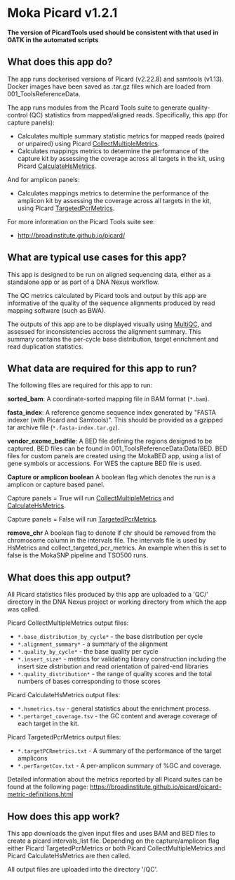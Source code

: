 # Moka Picard v1.2.1
 **The version of PicardTools used should be consistent with that used in GATK in the automated scripts**

## What does this app do?
The app runs dockerised versions of Picard (v2.22.8) and samtools (v1.13). Docker images have been saved as .tar.gz files which are loaded from 001_ToolsReferenceData.

The app runs modules from the Picard Tools suite to generate quality-control (QC) statistics from mapped/aligned reads. Specifically, this app (for capture panels):
* Calculates multiple summary statistic metrics for mapped reads (paired or unpaired) using Picard [CollectMultipleMetrics](https://broadinstitute.github.io/picard/command-line-overview.html#CollectMultipleMetrics).
* Calculates mappings metrics to determine the performance of the capture kit by assessing the coverage across all targets in the kit, using Picard [CalculateHsMetrics](https://broadinstitute.github.io/picard/command-line-overview.html#CollectHsMetrics).

And for amplicon panels:
* Calculates mappings metrics to determine the performance of the amplicon kit by assessing the coverage across all targets in the kit, using Picard [TargetedPcrMetrics](https://broadinstitute.github.io/picard/command-line-overview.html#TargetedPcrMetrics).

For more information on the Picard Tools suite see: 
* http://broadinstitute.github.io/picard/

## What are typical use cases for this app?
This app is designed to be run on aligned sequencing data, either as a standalone app or as part of a DNA Nexus workflow.

The QC metrics calculated by Picard tools and output by this app are informative of the quality of the sequence alignments produced by read mapping software (such as BWA).

The outputs of this app are to be displayed visually using [MultiQC](http://multiqc.info/), and assessed for inconsistencies accross the alignment summary. This summary contains the per-cycle base distribution, target enrichment and read duplication statistics.

## What data are required for this app to run?
The following files are required for this app to run:

**sorted_bam**:
A coordinate-sorted mapping file in BAM format (`*.bam`).

**fasta_index**:
A reference genome sequence index generated by "FASTA indexer (with Picard and Samtools)". This should be provided as a gzipped tar archive file (`*.fasta-index.tar.gz`).

**vendor_exome_bedfile**:
A BED file defining the regions designed to be captured. BED files can be found in 001_ToolsReferenceData:Data/BED. BED files for custom panels are created using the MokaBED app, using a list of gene symbols or accessions. For WES the capture BED file is used.

**Capture or amplicon boolean**
A boolean flag which denotes the run is a amplicon or capture based panel. 

Capture panels = True will run 
[CollectMultipleMetrics](https://broadinstitute.github.io/picard/command-line-overview.html#CollectMultipleMetrics) and [CalculateHsMetrics](https://broadinstitute.github.io/picard/command-line-overview.html#CollectHsMetrics). 

Capture panels = False will run [TargetedPcrMetrics](https://broadinstitute.github.io/picard/command-line-overview.html#TargetedPcrMetrics).

**remove_chr**
A boolean flag to denote if chr should be removed from the chromosome column in the intervals file. The intervals file is used by HsMetrics and collect_targeted_pcr_metrics. An example when this is set to false is the MokaSNP pipeline and TSO500 runs.

## What does this app output?
All Picard statistics files produced by this app are uploaded to a 'QC/' directory in the DNA Nexus project or working directory from which the app was called.

Picard CollectMultipleMetrics output files:
* `*.base_distribution_by_cycle*` - the base distribution per cycle
* `*.alignment_summary*` - a summary of the alignment
* `*.quality_by_cycle*` - the base quality per cycle
* `*.insert_size*` - metrics for validating library construction including the insert size distribution and read orientation of paired-end libraries
* `*.quality_distribution*` - the range of quality scores and the total numbers of bases corresponding to those scores

Picard CalculateHsMetrics output files:
* `*.hsmetrics.tsv` - general statistics about the enrichment process. 
* `*.pertarget_coverage.tsv` - the GC content and average coverage of each target in the kit.

Picard TargetedPcrMetrics output files:
* `*.targetPCRmetrics.txt` - A summary of the performance of the target amplicons
* `*.perTargetCov.txt` - A per-amplicon summary of %GC and coverage.


Detailed information about the metrics reported by all Picard suites can be found at the following page:
https://broadinstitute.github.io/picard/picard-metric-definitions.html

## How does this app work?
This app downloads the given input files and uses BAM and BED files to create a picard intervals_list file. Depending on the capture/amplicon flag either Picard TargetedPcrMetrics or both Picard CollectMultipleMetrics and Picard CalculateHsMetrics are then called. 

All output files are uploaded into the directory '/QC'.
